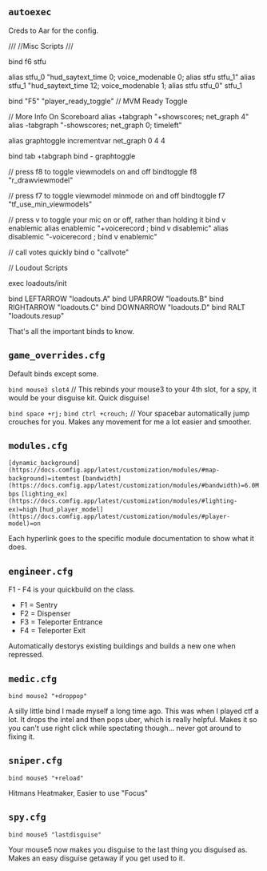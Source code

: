 ## `autoexec`

Creds to Aar for the config.

///
//Misc Scripts
/// 

bind f6 stfu

alias stfu_0 "hud_saytext_time 0;  voice_modenable 0; alias stfu stfu_1"
alias stfu_1 "hud_saytext_time 12; voice_modenable 1; alias stfu stfu_0"
stfu_1

bind "F5" "player_ready_toggle" // MVM Ready Toggle

// More Info On Scoreboard
alias +tabgraph "+showscores; net_graph 4"
alias -tabgraph "-showscores; net_graph 0; timeleft"

alias graphtoggle incrementvar net_graph 0 4 4

bind tab +tabgraph
bind - graphtoggle

// press f8 to toggle viewmodels on and off
bindtoggle f8 "r_drawviewmodel"

// press f7 to toggle viewmodel minmode on and off
bindtoggle f7 "tf_use_min_viewmodels"

// press v to toggle your mic on or off, rather than holding it
bind v enablemic
alias enablemic "+voicerecord ; bind v disablemic"
alias disablemic "-voicerecord ; bind v enablemic"

// call votes quickly
bind o "callvote"

// Loudout Scripts

exec loadouts/init

bind LEFTARROW "loadouts.A"
bind UPARROW "loadouts.B"
bind RIGHTARROW "loadouts.C"
bind DOWNARROW "loadouts.D"
bind RALT "loadouts.resup"

That's all the important binds to know.

## `game_overrides.cfg`

Default binds except some.

`bind mouse3 slot4` // This rebinds your mouse3 to your 4th slot, for a spy, it would be your disguise kit. Quick disguise!

`bind space +rj;`
`bind ctrl +crouch;` // Your spacebar automatically jump crouches for you. Makes any movement for me a lot easier and smoother.

## `modules.cfg`

`[dynamic_background](https://docs.comfig.app/latest/customization/modules/#map-background)=itemtest`
`[bandwidth](https://docs.comfig.app/latest/customization/modules/#bandwidth)=6.0Mbps`
`[lighting_ex](https://docs.comfig.app/latest/customization/modules/#lighting-ex)=high`
`[hud_player_model](https://docs.comfig.app/latest/customization/modules/#player-model)=on`

Each hyperlink goes to the specific module documentation to show what it does.

## `engineer.cfg`

F1 - F4 is your quickbuild on the class.

- F1 = Sentry
- F2 = Dispenser
- F3 = Teleporter Entrance
- F4 = Teleporter Exit

Automatically destorys existing buildings and builds a new one when repressed.

## `medic.cfg`

`bind mouse2 "+droppop"`

A silly little bind I made myself a long time ago. This was when I played ctf a lot. It drops the intel and then pops uber, which is really helpful.
Makes it so you can't use right click while spectating though... never got around to fixing it.

## `sniper.cfg`

`bind mouse5 "+reload"` 

Hitmans Heatmaker, Easier to use "Focus"

## `spy.cfg`

`bind mouse5 "lastdisguise"`

Your mouse5 now makes you disguise to the last thing you disguised as. Makes an easy disguise getaway if you get used to it.